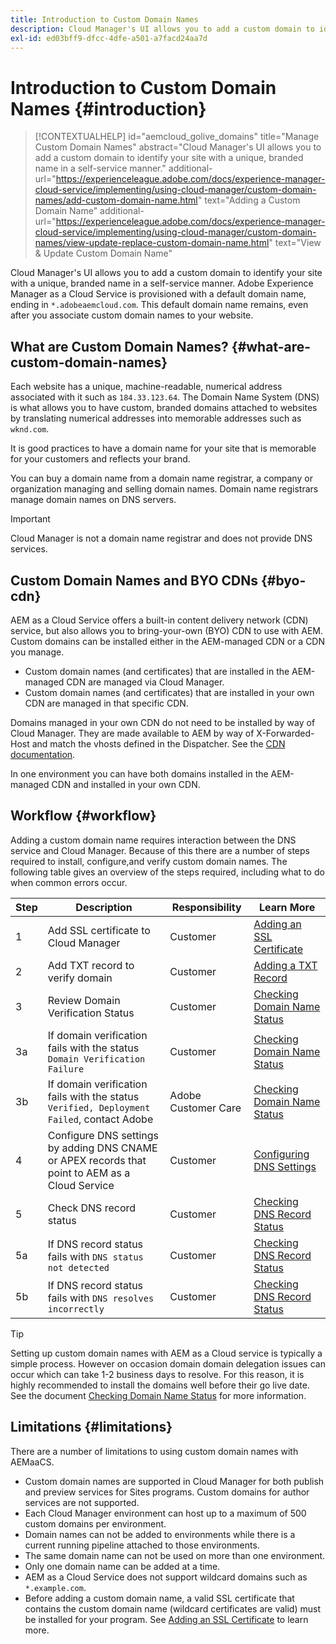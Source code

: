 ```yaml
---
title: Introduction to Custom Domain Names
description: Cloud Manager's UI allows you to add a custom domain to identify your site with a unique, branded name in a self-service manner.
exl-id: ed03bff9-dfcc-4dfe-a501-a7facd24aa7d
---
```


# Introduction to Custom Domain Names {#introduction}

>[!CONTEXTUALHELP]
>id="aemcloud_golive_domains"
>title="Manage Custom Domain Names"
>abstract="Cloud Manager's UI allows you to add a custom domain to identify your site with a unique, branded name in a self-service manner."
>additional-url="https://experienceleague.adobe.com/docs/experience-manager-cloud-service/implementing/using-cloud-manager/custom-domain-names/add-custom-domain-name.html" text="Adding a Custom Domain Name"
>additional-url="https://experienceleague.adobe.com/docs/experience-manager-cloud-service/implementing/using-cloud-manager/custom-domain-names/view-update-replace-custom-domain-name.html" text="View & Update Custom Domain Name"

Cloud Manager's UI allows you to add a custom domain to identify your site with a unique, branded name in a self-service manner. Adobe Experience Manager as a Cloud Service is provisioned with a default domain name, ending in `*.adobeaemcloud.com`. This default domain name remains, even after you associate custom domain names to your website.

## What are Custom Domain Names? {#what-are-custom-domain-names}

Each website has a unique, machine-readable, numerical address associated with it such as `184.33.123.64`. The Domain Name System (DNS) is what allows you to have custom, branded domains attached to websites by translating numerical addresses into memorable addresses such as `wknd.com`.

It is good practices to have a domain name for your site that is memorable for your customers and reflects your brand.

You can buy a domain name from a domain name registrar, a company or organization managing and selling domain names. Domain name registrars manage domain names on DNS servers.

>[!IMPORTANT]
>
>Cloud Manager is not a domain name registrar and does not provide DNS services.

## Custom Domain Names and BYO CDNs {#byo-cdn}

AEM as a Cloud Service offers a built-in content delivery network (CDN) service, but also allows you to bring-your-own (BYO) CDN to use with AEM. Custom domains can be installed either in the AEM-managed CDN or a CDN you manage.

* Custom domain names (and certificates) that are installed in the AEM-managed CDN are managed via Cloud Manager.
* Custom domain names (and certificates) that are installed in your own CDN are managed in that specific CDN. 

Domains managed in your own CDN do not need to be installed by way of Cloud Manager. They are made available to AEM by way of X-Forwarded-Host and match the vhosts defined in the Dispatcher. See the [CDN documentation](/help/implementing/dispatcher/cdn.md).

In one environment you can have both domains installed in the AEM-managed CDN and installed in your own CDN.

## Workflow {#workflow}

Adding a custom domain name requires interaction between the DNS service and Cloud Manager. Because of this there are a number of steps required to install, configure,and verify custom domain names. The following table gives an overview of the steps required, including what to do when common errors occur.

|Step|Description|Responsibility|Learn More|
|--- |--- |--- |---|
|1|Add SSL certificate to Cloud Manager|Customer|[Adding an SSL Certificate](/help/implementing/cloud-manager/managing-ssl-certifications/add-ssl-certificate.md)|
|2|Add TXT record to verify domain|Customer|[Adding a TXT Record](/help/implementing/cloud-manager/custom-domain-names/add-text-record.md)|
|3|Review Domain Verification Status|Customer|[Checking Domain Name Status](/help/implementing/cloud-manager/custom-domain-names/check-domain-name-status.md)|
|3a|If domain verification fails with the status `Domain Verification Failure`|Customer|[Checking Domain Name Status](/help/implementing/cloud-manager/custom-domain-names/check-domain-name-status.md)|
|3b|If domain verification fails with the status `Verified, Deployment Failed`, contact Adobe|Adobe Customer Care|[Checking Domain Name Status](/help/implementing/cloud-manager/custom-domain-names/check-domain-name-status.md)|
|4|Configure DNS settings by adding DNS CNAME or APEX records that point to AEM as a Cloud Service|Customer|[Configuring DNS Settings](/help/implementing/cloud-manager/custom-domain-names/configure-dns-settings.md)|
|5|Check DNS record status|Customer|[Checking DNS Record Status](/help/implementing/cloud-manager/custom-domain-names/check-dns-record-status.md)|
|5a|If DNS record status fails with `DNS status not detected`|Customer|[Checking DNS Record Status](/help/implementing/cloud-manager/custom-domain-names/check-dns-record-status.md)|
|5b|If DNS record status fails with `DNS resolves incorrectly`|Customer|[Checking DNS Record Status](/help/implementing/cloud-manager/custom-domain-names/check-dns-record-status.md)|

>[!TIP]
>
>Setting up custom domain names with AEM as a Cloud service is typically a simple process. However on occasion domain domain delegation issues can occur which can take 1-2 business days to resolve. For this reason, it is highly recommended to install the domains well before their go live date. See the document [Checking Domain Name Status](/help/implementing/cloud-manager/custom-domain-names/check-domain-name-status.md) for more information.

## Limitations {#limitations}

There are a number of limitations to using custom domain names with AEMaaCS.

* Custom domain names are supported in Cloud Manager for both publish and preview services for Sites programs. Custom domains for author services are not supported.
* Each Cloud Manager environment can host up to a maximum of 500 custom domains per environment.
* Domain names can not be added to environments while there is a current running pipeline attached to those environments.
* The same domain name can not be used on more than one environment.
* Only one domain name can be added at a time.
* AEM as a Cloud Service does not support wildcard domains such as `*.example.com`.
* Before adding a custom domain name, a valid SSL certificate that contains the custom domain name (wildcard certificates are valid) must be installed for your program. See [Adding an SSL Certificate](/help/implementing/cloud-manager/managing-ssl-certifications/add-ssl-certificate.md) to learn more.
